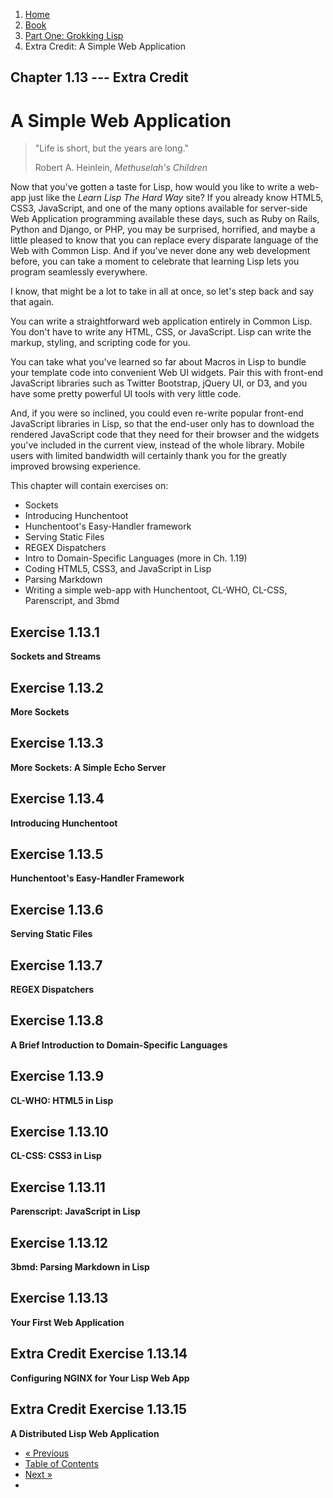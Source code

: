 <ol class="breadcrumb">
  <li><a href="/">Home</a></li>
  <li><a href="/book/">Book</a></li>
  <li><a href="/book/1-0-0-overview/">Part One: Grokking Lisp</a></li>
  <li class="active">Extra Credit: A Simple Web Application</li>
</ol>

## Chapter 1.13 --- Extra Credit

# A Simple Web Application

> "Life is short, but the years are long."
> <footer>Robert A. Heinlein, <em>Methuselah's Children</em></footer>

Now that you've gotten a taste for Lisp, how would you like to write a web-app just like the *Learn Lisp The Hard Way* site?  If you already know HTML5, CSS3, JavaScript, and one of the many options available for server-side Web Application programming available these days, such as Ruby on Rails, Python and Django, or PHP, you may be surprised, horrified, and maybe a little pleased to know that you can replace every disparate language of the Web with Common Lisp.  And if you've never done any web development before, you can take a moment to celebrate that learning Lisp lets you program seamlessly everywhere.

I know, that might be a lot to take in all at once, so let's step back and say that again.

You can write a straightforward web application entirely in Common Lisp.  You don't have to write any HTML, CSS, or JavaScript. Lisp can write the markup, styling, and scripting code for you.

You can take what you've learned so far about Macros in Lisp to bundle your template code into convenient Web UI widgets.  Pair this with front-end JavaScript libraries such as Twitter Bootstrap, jQuery UI, or D3, and you have some pretty powerful UI tools with very little code.

And, if you were so inclined, you could even re-write popular front-end JavaScript libraries in Lisp, so that the end-user only has to download the rendered JavaScript code that they need for their browser and the widgets you've included in the current view, instead of the whole library.  Mobile users with limited bandwidth will certainly thank you for the greatly improved browsing experience.

This chapter will contain exercises on:

* Sockets
* Introducing Hunchentoot
* Hunchentoot's Easy-Handler framework
* Serving Static Files
* REGEX Dispatchers
* Intro to Domain-Specific Languages (more in Ch. 1.19)
* Coding HTML5, CSS3, and JavaScript in Lisp
* Parsing Markdown
* Writing a simple web-app with Hunchentoot, CL-WHO, CL-CSS, Parenscript, and 3bmd

## Exercise 1.13.1

**Sockets and Streams**

## Exercise 1.13.2

**More Sockets**

## Exercise 1.13.3

**More Sockets: A Simple Echo Server**

## Exercise 1.13.4

**Introducing Hunchentoot**

## Exercise 1.13.5

**Hunchentoot's Easy-Handler Framework**

## Exercise 1.13.6

**Serving Static Files**

## Exercise 1.13.7

**REGEX Dispatchers**

## Exercise 1.13.8

**A Brief Introduction to Domain-Specific Languages**

## Exercise 1.13.9

**CL-WHO: HTML5 in Lisp**

## Exercise 1.13.10

**CL-CSS: CSS3 in Lisp**

## Exercise 1.13.11

**Parenscript: JavaScript in Lisp**

## Exercise 1.13.12

**3bmd: Parsing Markdown in Lisp**

## Exercise 1.13.13

**Your First Web Application**

## Extra Credit Exercise 1.13.14

**Configuring NGINX for Your Lisp Web App**

## Extra Credit Exercise 1.13.15

**A Distributed Lisp Web Application**

<ul class="pager">
  <li class="previous"><a href="/book/1-12-0-namespaces.md">&laquo; Previous</a></li>
  <li><a href="/book/">Table of Contents</a></li>
  <li class="next"><a href="/book/1-14-0-conditionals.md">Next &raquo;</a><li>
</ul>
